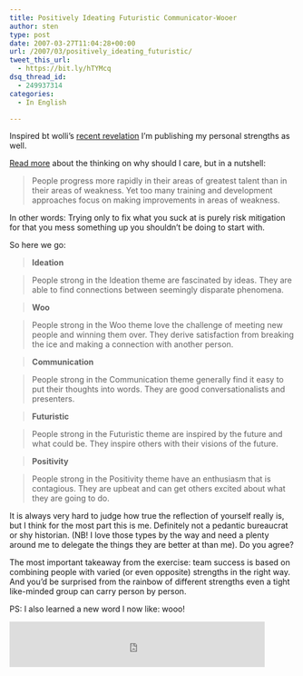 ```yaml
---
title: Positively Ideating Futuristic Communicator-Wooer
author: sten
type: post
date: 2007-03-27T11:04:28+00:00
url: /2007/03/positively_ideating_futuristic/
tweet_this_url:
  - https://bit.ly/hTYMcq
dsq_thread_id:
  - 249937314
categories:
  - In English

---
```

Inspired bt wolli&#8217;s [recent revelation][1] I&#8217;m publishing my personal strengths as well.
  
[Read more][2] about the thinking on why should I care, but in a nutshell:

> People progress more rapidly in their areas of greatest talent than in their areas of weakness. Yet too many training and development approaches focus on making improvements in areas of weakness.

In other words: Trying only to fix what you suck at is purely risk mitigation for that you mess something up you shouldn&#8217;t be doing to start with.

So here we go:

<!--more-->

> **Ideation**
  
> People strong in the Ideation theme are fascinated by ideas. They are able to find connections between seemingly disparate phenomena.
  
> **Woo**
  
> People strong in the Woo theme love the challenge of meeting new people and winning them over. They derive satisfaction from breaking the ice and making a connection with another person.
  
> **Communication**
  
> People strong in the Communication theme generally find it easy to put their thoughts into words. They are good conversationalists and presenters.
  
> **Futuristic**
  
> People strong in the Futuristic theme are inspired by the future and what could be. They inspire others with their visions of the future.
  
> **Positivity**
  
> People strong in the Positivity theme have an enthusiasm that is contagious. They are upbeat and can get others excited about what they are going to do. 

It is always very hard to judge how true the reflection of yourself really is, but I think for the most part this is me. Definitely not a pedantic bureaucrat or shy historian. (NB! I love those types by the way and need a plenty around me to delegate the things they are better at than me). Do you agree?
  
The most important takeaway from the exercise: team success is based on combining people with varied (or even opposite) strengths in the right way. And you&#8217;d be surprised from the rainbow of different strengths even a tight like-minded group can carry person by person.
  
PS: I also learned a new word I now like: wooo!

<iframe src="http://www.facebook.com/plugins/like.php?href=http%3A%2F%2Fsten.tamkivi.com%2F2007%2F03%2Fpositively_ideating_futuristic%2F&layout=standard&show_faces=true&width=450&action=like&colorscheme=light&height=80" scrolling="no" frameborder="0" style="border:none; overflow:hidden; width:450px; height:80px;" allowTransparency="true"></iframe>

 [1]: http://wolli.blogspot.com/2007/03/minu-tugevad-kljed.html
 [2]: https://sf1.strengthsfinder.com/faq/$LINGO/0/0/booksite/en/learn_more_home.html